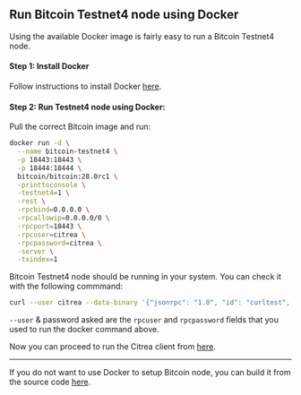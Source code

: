 ## Run Bitcoin Testnet4 node using Docker

Using the available Docker image is fairly easy to run a Bitcoin Testnet4 node.

#### Step 1: Install Docker

Follow instructions to install Docker [here](https://docs.docker.com/engine/install/).

#### Step 2: Run Testnet4 node using Docker:

Pull the correct Bitcoin image and run:

```sh
docker run -d \
  --name bitcoin-testnet4 \
  -p 18443:18443 \
  -p 18444:18444 \
  bitcoin/bitcoin:28.0rc1 \
  -printtoconsole \
  -testnet4=1 \
  -rest \
  -rpcbind=0.0.0.0 \
  -rpcallowip=0.0.0.0/0 \
  -rpcport=18443 \
  -rpcuser=citrea \
  -rpcpassword=citrea \
  -server \
  -txindex=1
```

Bitcoin Testnet4 node should be running in your system. You can check it with the following commmand:

```sh
curl --user citrea --data-binary '{"jsonrpc": "1.0", "id": "curltest", "method": "getblockcount", "params": []}' -H 'content-type: text/plain;' http://0.0.0.0:18443
```

`--user` & password asked are the `rpcuser` and `rpcpassword` fields that you used to run the docker command above.

Now you can proceed to run the Citrea client from [here](../citrea-testnet/citrea-testnet-executable.md).

-----

If you do not want to use Docker to setup Bitcoin node, you can build it from the source code [here](../bitcoin-testnet4/testnet4-source.md).
